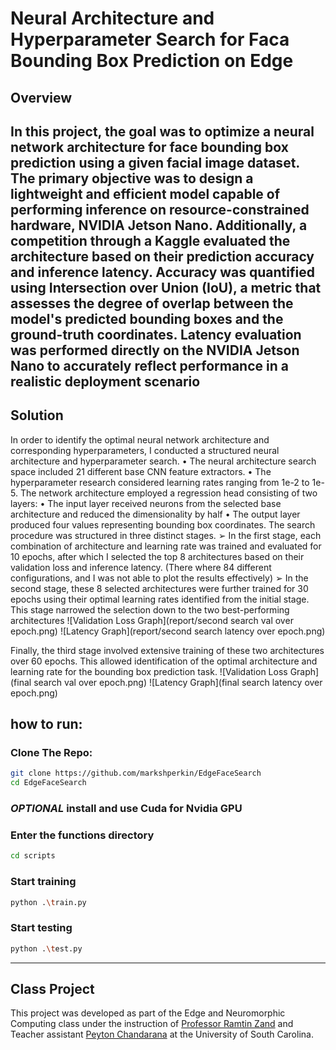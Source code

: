 
# Neural Architecture and Hyperparameter Search for Faca Bounding Box Prediction on Edge

## Overview
In this project, the goal was to optimize a neural network architecture for face bounding box
prediction using a given facial image dataset. The primary objective was to design a lightweight
and efficient model capable of performing inference on resource-constrained hardware, NVIDIA
Jetson Nano. Additionally, a competition through a Kaggle evaluated the architecture based on
their prediction accuracy and inference latency. Accuracy was quantified using Intersection over
Union (IoU), a metric that assesses the degree of overlap between the model's predicted
bounding boxes and the ground-truth coordinates. Latency evaluation was performed directly
on the NVIDIA Jetson Nano to accurately reflect performance in a realistic deployment scenario
---
## Solution
In order to identify the optimal neural network architecture and corresponding
hyperparameters, I conducted a structured neural architecture and hyperparameter search.
• The neural architecture search space included 21 different base CNN feature extractors.
• The hyperparameter research considered learning rates ranging from 1e-2 to 1e-5.
The network architecture employed a regression head consisting of two layers:
• The input layer received neurons from the selected base architecture and reduced the
dimensionality by half
• The output layer produced four values representing bounding box coordinates.
The search procedure was structured in three distinct stages.
➢ In the first stage, each combination of architecture and learning rate was trained and
evaluated for 10 epochs, after which I selected the top 8 architectures based on their
validation loss and inference latency. (There where 84 different configurations, and I was
not able to plot the results effectively)
➢ In the second stage, these 8 selected architectures were further trained for 30 epochs
using their optimal learning rates identified from the initial stage. This stage narrowed
the selection down to the two best-performing architectures
![Validation Loss Graph](report/second search val over epoch.png)
![Latency Graph](report/second search latency over epoch.png)

Finally, the third stage involved extensive training of these two architectures over 60 epochs.
This allowed identification of the optimal architecture and learning rate for the bounding box
prediction task. 
![Validation Loss Graph](final search val over epoch.png)
![Latency Graph](final search latency over epoch.png)

## how to run:
### Clone The Repo:
```bash
git clone https://github.com/markshperkin/EdgeFaceSearch
cd EdgeFaceSearch
```

### *OPTIONAL* install and use Cuda for Nvidia GPU




### Enter the functions directory
```bash
cd scripts
```

### Start training
```bash
python .\train.py
```

### Start testing
```bash
python .\test.py
```
---
## Class Project

This project was developed as part of the Edge and Neuromorphic Computing class under the instruction of [Professor Ramtin Zand](https://sc.edu/study/colleges_schools/engineering_and_computing/faculty-staff/zand.php) and Teacher assistant [Peyton Chandarana](https://www.peytonsc.com/) at the University of South Carolina.


